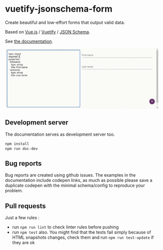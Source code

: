 # vuetify-jsonschema-form

Create beautiful and low-effort forms that output valid data.

Based on [Vue.js](https://vuejs.org/) / [Vuetify](https://vuetifyjs.com/) / [JSON Schema](https://json-schema.org/).

See [the documentation](https://koumoul-dev.github.io/vuetify-jsonschema-form/latest/).

![](doc/static/demo-video.gif)

## Development server

The documentation serves as development server too.

```
npm install
npm run doc-dev
```

## Bug reports

Bug reports are created using github issues. The examples in the documentation include codepen links, as much as possible please save a duplicate codepen with the minimal schema/config to reproduce your problem.

## Pull requests

Just a few rules :

  - run `npm run lint` to check linter rules before pushing
  - run `npm test` also. You might find that the tests fail simply because of HTML snapshots changes, check them and run `npm run test-update` if they are ok
